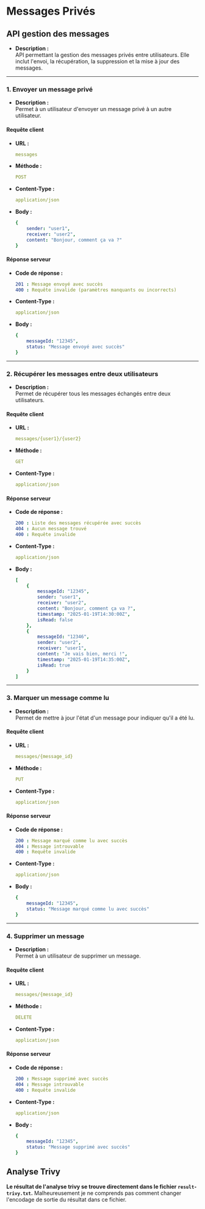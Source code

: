 # Messages Privés  

## API gestion des messages  

- **Description :**  
  API permettant la gestion des messages privés entre utilisateurs. Elle inclut l'envoi, la récupération, la suppression et la mise à jour des messages.  

---

### **1. Envoyer un message privé**  
- **Description :**  
  Permet à un utilisateur d'envoyer un message privé à un autre utilisateur.  

#### **Requête client**  
- **URL :**  
  ```yaml
  messages
  ```  
- **Méthode :**  
  ```yaml
  POST
  ```  
- **Content-Type :**  
  ```yaml
  application/json
  ```  
- **Body :**  
  ```yaml
  { 
      sender: "user1",
      receiver: "user2",
      content: "Bonjour, comment ça va ?"
  }
  ```  

#### **Réponse serveur**  
- **Code de réponse :**  
  ```yaml
  201 : Message envoyé avec succès
  400 : Requête invalide (paramètres manquants ou incorrects)
  ```  
- **Content-Type :**  
  ```yaml
  application/json
  ```  
- **Body :**  
  ```yaml
  { 
      messageId: "12345",
      status: "Message envoyé avec succès"
  }
  ```  

---

### **2. Récupérer les messages entre deux utilisateurs**  
- **Description :**  
  Permet de récupérer tous les messages échangés entre deux utilisateurs.  

#### **Requête client**  
- **URL :**  
  ```yaml
  messages/{user1}/{user2}
  ```  
- **Méthode :**  
  ```yaml
  GET
  ```  
- **Content-Type :**  
  ```yaml
  application/json
  ```  

#### **Réponse serveur**  
- **Code de réponse :**  
  ```yaml
  200 : Liste des messages récupérée avec succès
  404 : Aucun message trouvé
  400 : Requête invalide
  ```  
- **Content-Type :**  
  ```yaml
  application/json
  ```  
- **Body :**  
  ```yaml
  [
      {
          messageId: "12345",
          sender: "user1",
          receiver: "user2",
          content: "Bonjour, comment ça va ?",
          timestamp: "2025-01-19T14:30:00Z",
          isRead: false
      },
      {
          messageId: "12346",
          sender: "user2",
          receiver: "user1",
          content: "Je vais bien, merci !",
          timestamp: "2025-01-19T14:35:00Z",
          isRead: true
      }
  ]
  ```  

---

### **3. Marquer un message comme lu**  
- **Description :**  
  Permet de mettre à jour l'état d'un message pour indiquer qu'il a été lu.  

#### **Requête client**  
- **URL :**  
  ```yaml
  messages/{message_id}
  ```  
- **Méthode :**  
  ```yaml
  PUT
  ```  
- **Content-Type :**  
  ```yaml
  application/json
  ```  

#### **Réponse serveur**  
- **Code de réponse :**  
  ```yaml
  200 : Message marqué comme lu avec succès
  404 : Message introuvable
  400 : Requête invalide
  ```  
- **Content-Type :**  
  ```yaml
  application/json
  ```  
- **Body :**  
  ```yaml
  { 
      messageId: "12345",
      status: "Message marqué comme lu avec succès"
  }
  ```  

---

### **4. Supprimer un message**  
- **Description :**  
  Permet à un utilisateur de supprimer un message.  

#### **Requête client**  
- **URL :**  
  ```yaml
  messages/{message_id}
  ```  
- **Méthode :**  
  ```yaml
  DELETE
  ```  
- **Content-Type :**  
  ```yaml
  application/json
  ```  

#### **Réponse serveur**  
- **Code de réponse :**  
  ```yaml
  200 : Message supprimé avec succès
  404 : Message introuvable
  400 : Requête invalide
  ```  
- **Content-Type :**  
  ```yaml
  application/json
  ```  
- **Body :**  
  ```yaml
  { 
      messageId: "12345",
      status: "Message supprimé avec succès"
  }
  ```  

## Analyse Trivy

**Le résultat de l'analyse trivy se trouve directement dans le fichier `result-trivy.txt`.**
Malheureusement je ne comprends pas comment changer l'encodage de sortie du résultat dans ce fichier.